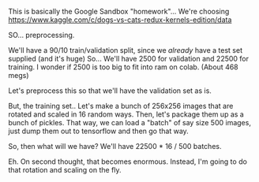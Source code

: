 This is basically the Google Sandbox "homework"... We're choosing
	https://www.kaggle.com/c/dogs-vs-cats-redux-kernels-edition/data

SO... preprocessing.

We'll have a 90/10 train/validation split, since we _already_ have a
test set supplied (and it's huge)
So... We'll have 2500 for validation and 22500 for training.
I wonder if 2500 is too big to fit into ram on colab. (About 468 megs)

Let's preprocess this so that we'll have the validation set as is.

But, the training set.. Let's make a bunch of 256x256 images that are
rotated and scaled in 16 random ways. Then, let's package them up as a
bunch of pickles. That way, we can load a "batch" of say size 500 images,
just dump them out to tensorflow and then go that way.

So, then what will we have? We'll have 22500 * 16 / 500 batches.

Eh. On second thought, that becomes enormous. Instead, I'm going to
do that rotation and scaling on the fly.
